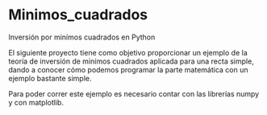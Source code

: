 # Minimos_cuadrados
Inversión por minímos cuadrados en Python

El siguiente proyecto tiene como objetivo proporcionar un ejemplo de la teoría de inversión de minímos cuadrados aplicada para una recta simple, dando a conocer cómo podemos programar la parte matemática con un ejemplo bastante simple. 

Para poder correr este ejemplo es necesario contar con las librerías numpy y con matplotlib.

